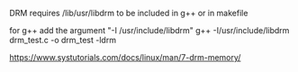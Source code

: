 DRM requires /lib/usr/libdrm to be included in g++ or in makefile

for g++  add the argument "-I /usr/include/libdrm"
g++ -I/usr/include/libdrm drm_test.c  -o drm_test -ldrm


https://www.systutorials.com/docs/linux/man/7-drm-memory/
